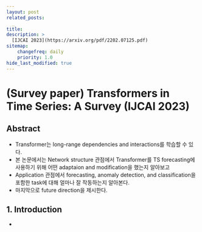 ```yaml
---
layout: post
related_posts:
  _
title: 
description: >
  [IJCAI 2023](https://arxiv.org/pdf/2202.07125.pdf)
sitemap:
    changefreq: daily
    priority: 1.0
hide_last_modified: true
---
```


# (Survey paper) Transformers in Time Series: A Survey (IJCAI 2023)

## Abstract
- Transformer는 long-range dependencies and interactions를 학습할 수 있다.
- 본 논문에서는 Network structure 관점에서 Transformer를 TS forecasting에 사용하기 위해 어떤 adaptaion and modification을 했는지 알아보고
- Application 관점에서 forecasting, anomaly detection, and classification을 포함한 task에 대해 얼마나 잘 작동하는지 알아본다.
- 마지막으로 future direction을 제시한다.

## 1. Introduction
- 